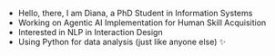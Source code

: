 - Hello, there, I am Diana, a PhD Student in Information Systems
- Working on Agentic AI Implementation for Human Skill Acquisition
- Interested in NLP in Interaction Design
- Using Python for data analysis (just like anyone else) ✨
<!---
koizachek/koizachek is a ✨ special ✨ repository because its `README.md` (this file) appears on your GitHub profile.
You can click the Preview link to take a look at your changes.
--->
